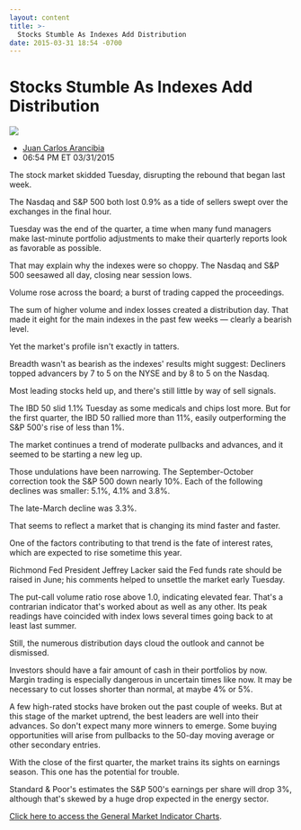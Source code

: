 ```yaml
---
layout: content
title: >-
  Stocks Stumble As Indexes Add Distribution
date: 2015-03-31 18:54 -0700
---
```



Stocks Stumble As Indexes Add Distribution
===========================================


![](https://www.investors.com/wp-content/uploads/ibd-migrated-images/MPv_150401_635634115229039525.png)

* [Juan Carlos Arancibia](https://www.investors.com/author/juan-carlos-arancibia/ "Posts by Juan Carlos Arancibia")
* 06:54 PM ET 03/31/2015




  

The stock market skidded Tuesday, disrupting the rebound that began last week.

  

The Nasdaq and S&P 500 both lost 0.9% as a tide of sellers swept over the exchanges in the final hour.

  

Tuesday was the end of the quarter, a time when many fund managers make last-minute portfolio adjustments to make their quarterly reports look as favorable as possible.

  

That may explain why the indexes were so choppy. The Nasdaq and S&P 500 seesawed all day, closing near session lows.

  

Volume rose across the board; a burst of trading capped the proceedings.

  

The sum of higher volume and index losses created a distribution day. That made it eight for the main indexes in the past few weeks — clearly a bearish level.

  

Yet the market's profile isn't exactly in tatters.

  

Breadth wasn't as bearish as the indexes' results might suggest: Decliners topped advancers by 7 to 5 on the NYSE and by 8 to 5 on the Nasdaq.

  

Most leading stocks held up, and there's still little by way of sell signals.

  

The IBD 50 slid 1.1% Tuesday as some medicals and chips lost more. But for the first quarter, the IBD 50 rallied more than 11%, easily outperforming the S&P 500's rise of less than 1%.

  

The market continues a trend of moderate pullbacks and advances, and it seemed to be starting a new leg up.

  

Those undulations have been narrowing. The September-October correction took the S&P 500 down nearly 10%. Each of the following declines was smaller: 5.1%, 4.1% and 3.8%.

  

The late-March decline was 3.3%.

  

That seems to reflect a market that is changing its mind faster and faster.

  

One of the factors contributing to that trend is the fate of interest rates, which are expected to rise sometime this year.

  

Richmond Fed President Jeffrey Lacker said the Fed funds rate should be raised in June; his comments helped to unsettle the market early Tuesday.

  

The put-call volume ratio rose above 1.0, indicating elevated fear. That's a contrarian indicator that's worked about as well as any other. Its peak readings have coincided with index lows several times going back to at least last summer.

  

Still, the numerous distribution days cloud the outlook and cannot be dismissed.

  

Investors should have a fair amount of cash in their portfolios by now. Margin trading is especially dangerous in uncertain times like now. It may be necessary to cut losses shorter than normal, at maybe 4% or 5%.

  

A few high-rated stocks have broken out the past couple of weeks. But at this stage of the market uptrend, the best leaders are well into their advances. So don't expect many more winners to emerge. Some buying opportunities will arise from pullbacks to the 50-day moving average or other secondary entries.

  

With the close of the first quarter, the market trains its sights on earnings season. This one has the potential for trouble.

  

Standard & Poor's estimates the S&P 500's earnings per share will drop 3%, although that's skewed by a huge drop expected in the energy sector.

  

[Click here to access the General Market Indicator Charts](https://www.investors.com/pdf/GMI_040115.pdf).




